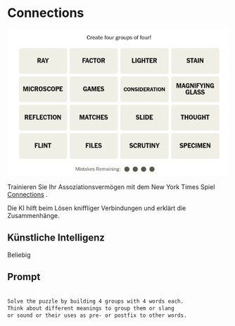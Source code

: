 # Connections

![Connections Spiel der New York Times, NY Times](../assets/connections_spiel.png)

Trainieren Sie Ihr Assoziationsvermögen mit dem New York Times Spiel [Connections](https://www.nytimes.com/games/connections)
. 

Die KI hilft beim Lösen kniffliger Verbindungen und erklärt die Zusammenhänge. 



## Künstliche Intelligenz

Beliebig

## Prompt

```

Solve the puzzle by building 4 groups with 4 words each. 
Think about different meanings to group them or slang 
or sound or their uses as pre- or postfix to other words.

```